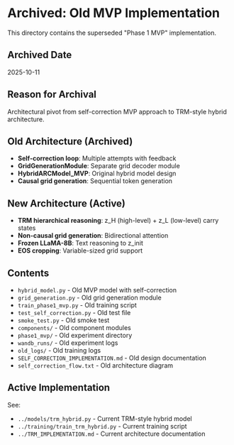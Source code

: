 # Archived: Old MVP Implementation

This directory contains the superseded "Phase 1 MVP" implementation.

## Archived Date
2025-10-11

## Reason for Archival
Architectural pivot from self-correction MVP approach to TRM-style hybrid architecture.

## Old Architecture (Archived)
- **Self-correction loop**: Multiple attempts with feedback
- **GridGenerationModule**: Separate grid decoder module
- **HybridARCModel_MVP**: Original hybrid model design
- **Causal grid generation**: Sequential token generation

## New Architecture (Active)
- **TRM hierarchical reasoning**: z_H (high-level) + z_L (low-level) carry states
- **Non-causal grid generation**: Bidirectional attention
- **Frozen LLaMA-8B**: Text reasoning to z_init
- **EOS cropping**: Variable-sized grid support

## Contents
- `hybrid_model.py` - Old MVP model with self-correction
- `grid_generation.py` - Old grid generation module
- `train_phase1_mvp.py` - Old training script
- `test_self_correction.py` - Old test file
- `smoke_test.py` - Old smoke test
- `components/` - Old component modules
- `phase1_mvp/` - Old experiment directory
- `wandb_runs/` - Old experiment logs
- `old_logs/` - Old training logs
- `SELF_CORRECTION_IMPLEMENTATION.md` - Old design documentation
- `self_correction_flow.txt` - Old architecture diagram

## Active Implementation
See:
- `../models/trm_hybrid.py` - Current TRM-style hybrid model
- `../training/train_trm_hybrid.py` - Current training script
- `../TRM_IMPLEMENTATION.md` - Current architecture documentation
